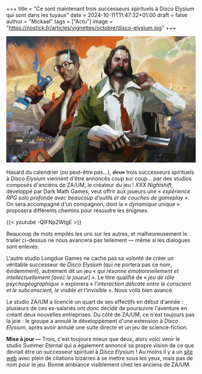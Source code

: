 +++
title = "Ce sont maintenant trois successeurs spirituels à Disco Elysium qui sont dans les tuyaux"
date = 2024-10-11T11:47:32+01:00
draft = false
author = "Mickael"
tags = ["Actu"]
image = "https://nostick.fr/articles/vignettes/octobre/disco-elysium.jpg"
+++

![Disco Elysium](disco-elysium.jpg "")

Hasard du calendrier (ou peut-être pas…), ~~deux~~ trois successeurs spirituels à *Disco Elysium* viennent d'être annoncés coup sur coup… par des studios composés d'anciens de ZA/UM, le créateur du jeu ! *XXX Nightshift*, développé par Dark Math Games, veut offrir aux joueurs une « *expérience RPG solo profonde avec beaucoup d'outils et de couches de gameplay* ». On sera accompagné d'un compagnon, dont la « *dynamique unique* » proposera différents chemins pour résoudre les énigmes.

{{< youtube -QlFNp2WtgE >}} 

Beaucoup de mots empilés les uns sur les autres, et malheureusement le trailer ci-dessus ne nous avancera pas tellement — même si les dialogues sont enlevés.

L'autre studio Longdue Games ne cache pas sa volonté de créer un véritable successeur de *Disco Elysium* (qui ne portera pas ce nom, évidemment), autrement dit un jeu « *qui résonne émotionnellement et intellectuellement [avec le joueur]* ». Le titre qualifié de « *jeu de rôle psychogéographique* » explorera « *l'interaction délicate entre le conscient et le subconscient, le visible et l'invisible* ». Nous voilà bien avancé.

Le studio ZA/UM a licencié un quart de ses effectifs en début d'année : plusieurs de ces ex-salariés ont donc décidé de poursuivre l'aventure en créant deux nouvelles entreprises. Du côté de ZA/UM, ce n'est toujours pas la joie : le groupe a annulé le développement d'une extension à *Disco Elysium*, après avoir annulé une suite directe et un jeu de science-fiction.

**Mise à jour —** Trois, c'est toujours mieux que deux, alors voici venir le studio Summer Eternal qui a également annoncé sa propre vision de ce que devrait être un successeur spirituel à *Disco Elysium* ! Au moins il y a un [site web](https://summereternal.com) avec plein de citations bizarres à se mettre sous les yeux, mais pas de nom pour le jeu. Bonne ambiance visiblement chez les anciens de ZA/UM.